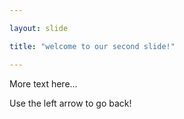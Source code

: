 ```yaml
---

layout: slide

title: "welcome to our second slide!"

---
```


More text here...

Use the left arrow to go back!
